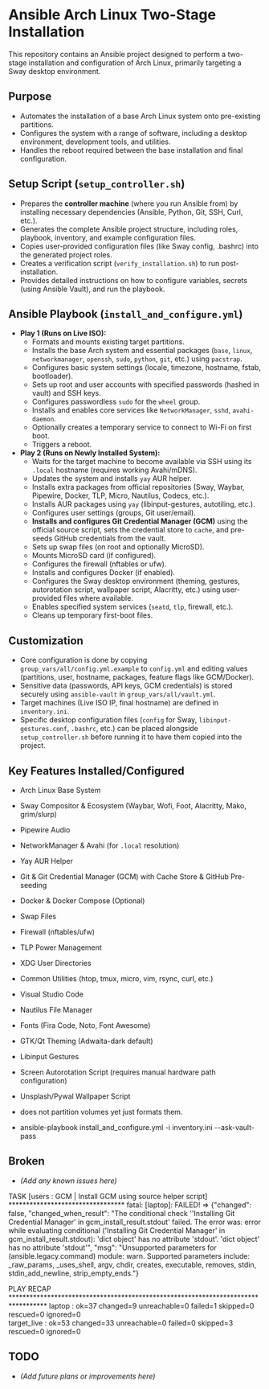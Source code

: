 # Ansible Arch Linux Two-Stage Installation

This repository contains an Ansible project designed to perform a two-stage installation and configuration of Arch Linux, primarily targeting a Sway desktop environment.

## Purpose

* Automates the installation of a base Arch Linux system onto pre-existing partitions.
* Configures the system with a range of software, including a desktop environment, development tools, and utilities.
* Handles the reboot required between the base installation and final configuration.

## Setup Script (`setup_controller.sh`)

* Prepares the **controller machine** (where you run Ansible from) by installing necessary dependencies (Ansible, Python, Git, SSH, Curl, etc.).
* Generates the complete Ansible project structure, including roles, playbook, inventory, and example configuration files.
* Copies user-provided configuration files (like Sway config, .bashrc) into the generated project roles.
* Creates a verification script (`verify_installation.sh`) to run post-installation.
* Provides detailed instructions on how to configure variables, secrets (using Ansible Vault), and run the playbook.

## Ansible Playbook (`install_and_configure.yml`)

* **Play 1 (Runs on Live ISO):**
    * Formats and mounts existing target partitions.
    * Installs the base Arch system and essential packages (`base`, `linux`, `networkmanager`, `openssh`, `sudo`, `python`, `git`, etc.) using `pacstrap`.
    * Configures basic system settings (locale, timezone, hostname, fstab, bootloader).
    * Sets up root and user accounts with specified passwords (hashed in vault) and SSH keys.
    * Configures passwordless `sudo` for the `wheel` group.
    * Installs and enables core services like `NetworkManager`, `sshd`, `avahi-daemon`.
    * Optionally creates a temporary service to connect to Wi-Fi on first boot.
    * Triggers a reboot.
* **Play 2 (Runs on Newly Installed System):**
    * Waits for the target machine to become available via SSH using its `.local` hostname (requires working Avahi/mDNS).
    * Updates the system and installs `yay` AUR helper.
    * Installs extra packages from official repositories (Sway, Waybar, Pipewire, Docker, TLP, Micro, Nautilus, Codecs, etc.).
    * Installs AUR packages using `yay` (libinput-gestures, autotiling, etc.).
    * Configures user settings (groups, Git user/email).
    * **Installs and configures Git Credential Manager (GCM)** using the official source script, sets the credential store to `cache`, and pre-seeds GitHub credentials from the vault.
    * Sets up swap files (on root and optionally MicroSD).
    * Mounts MicroSD card (if configured).
    * Configures the firewall (nftables or ufw).
    * Installs and configures Docker (if enabled).
    * Configures the Sway desktop environment (theming, gestures, autorotation script, wallpaper script, Alacritty, etc.) using user-provided files where available.
    * Enables specified system services (`seatd`, `tlp`, firewall, etc.).
    * Cleans up temporary first-boot files.

## Customization

* Core configuration is done by copying `group_vars/all/config.yml.example` to `config.yml` and editing values (partitions, user, hostname, packages, feature flags like GCM/Docker).
* Sensitive data (passwords, API keys, GCM credentials) is stored securely using `ansible-vault` in `group_vars/all/vault.yml`.
* Target machines (Live ISO IP, final hostname) are defined in `inventory.ini`.
* Specific desktop configuration files (`config` for Sway, `libinput-gestures.conf`, `.bashrc`, etc.) can be placed alongside `setup_controller.sh` before running it to have them copied into the project.

## Key Features Installed/Configured

* Arch Linux Base System
* Sway Compositor & Ecosystem (Waybar, Wofi, Foot, Alacritty, Mako, grim/slurp)
* Pipewire Audio
* NetworkManager & Avahi (for `.local` resolution)
* Yay AUR Helper
* Git & Git Credential Manager (GCM) with Cache Store & GitHub Pre-seeding
* Docker & Docker Compose (Optional)
* Swap Files
* Firewall (nftables/ufw)
* TLP Power Management
* XDG User Directories
* Common Utilities (htop, tmux, micro, vim, rsync, curl, etc.)
* Visual Studio Code
* Nautilus File Manager
* Fonts (Fira Code, Noto, Font Awesome)
* GTK/Qt Theming (Adwaita-dark default)
* Libinput Gestures
* Screen Autorotation Script (requires manual hardware path configuration)
* Unsplash/Pywal Wallpaper Script


* does not partition volumes yet just formats them. 
* ansible-playbook install_and_configure.yml -i inventory.ini --ask-vault-pass


## Broken

* *(Add any known issues here)*

TASK [users : GCM | Install GCM using source helper script] *********************************
fatal: [laptop]: FAILED! => {"changed": false, "changed_when_result": "The conditional check ''Installing Git Credential Manager' in gcm_install_result.stdout' failed. The error was: error while evaluating conditional ('Installing Git Credential Manager' in gcm_install_result.stdout): 'dict object' has no attribute 'stdout'. 'dict object' has no attribute 'stdout'", "msg": "Unsupported parameters for (ansible.legacy.command) module: warn. Supported parameters include: _raw_params, _uses_shell, argv, chdir, creates, executable, removes, stdin, stdin_add_newline, strip_empty_ends."}

PLAY RECAP **********************************************************************************
laptop                     : ok=37   changed=9    unreachable=0    failed=1    skipped=0    rescued=0    ignored=0   
target_live                : ok=53   changed=33   unreachable=0    failed=0    skipped=3    rescued=0    ignored=0   


## TODO

* *(Add future plans or improvements here)*

